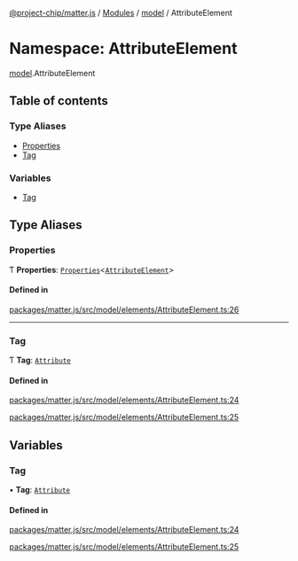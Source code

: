 [@project-chip/matter.js](../README.md) / [Modules](../modules.md) / [model](model.md) / AttributeElement

# Namespace: AttributeElement

[model](model.md).AttributeElement

## Table of contents

### Type Aliases

- [Properties](model.AttributeElement.md#properties)
- [Tag](model.AttributeElement.md#tag)

### Variables

- [Tag](model.AttributeElement.md#tag-1)

## Type Aliases

### Properties

Ƭ **Properties**: [`Properties`](model.BaseElement.md#properties)\<[`AttributeElement`](model.md#attributeelement)\>

#### Defined in

[packages/matter.js/src/model/elements/AttributeElement.ts:26](https://github.com/project-chip/matter.js/blob/c15b1068/packages/matter.js/src/model/elements/AttributeElement.ts#L26)

___

### Tag

Ƭ **Tag**: [`Attribute`](../enums/model.ElementTag.md#attribute)

#### Defined in

[packages/matter.js/src/model/elements/AttributeElement.ts:24](https://github.com/project-chip/matter.js/blob/c15b1068/packages/matter.js/src/model/elements/AttributeElement.ts#L24)

[packages/matter.js/src/model/elements/AttributeElement.ts:25](https://github.com/project-chip/matter.js/blob/c15b1068/packages/matter.js/src/model/elements/AttributeElement.ts#L25)

## Variables

### Tag

• **Tag**: [`Attribute`](../enums/model.ElementTag.md#attribute)

#### Defined in

[packages/matter.js/src/model/elements/AttributeElement.ts:24](https://github.com/project-chip/matter.js/blob/c15b1068/packages/matter.js/src/model/elements/AttributeElement.ts#L24)

[packages/matter.js/src/model/elements/AttributeElement.ts:25](https://github.com/project-chip/matter.js/blob/c15b1068/packages/matter.js/src/model/elements/AttributeElement.ts#L25)
